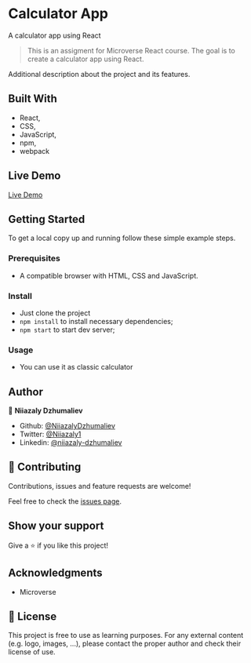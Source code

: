 # Calculator App
A calculator app using React

> This is an assigment for Microverse React course. The goal is to create a calculator app using React.


Additional description about the project and its features.

## Built With
- React,
- CSS,
- JavaScript,
- npm,
- webpack


## Live Demo

[Live Demo](https://calculator-react-diamondas.herokuapp.com/)

## Getting Started

To get a local copy up and running follow these simple example steps.

### Prerequisites

- A compatible browser with HTML, CSS and JavaScript. 

### Install

- Just clone the project
- `npm install` to install necessary dependencies;
- `npm start` to start dev server;

### Usage

- You can use it as classic calculator


## Author

👤 **Niiazaly Dzhumaliev**

- Github: [@NiiazalyDzhumaliev](https://github.com/NiiazalyDzhumaliev)
- Twitter: [@Niiazaly1](https://twitter.com/Niiazaly1)
- Linkedin: [@niiazaly-dzhumaliev](https://www.linkedin.com/in/niiazaly-dzhumaliev-117707132/)

## 🤝 Contributing

Contributions, issues and feature requests are welcome!

Feel free to check the [issues page](https://github.com/NiiazalyDzhumaliev/calculator-react/issues).

## Show your support

Give a ⭐️ if you like this project!

## Acknowledgments

- Microverse

## 📝 License

This project is free to use as learning purposes. For any external content (e.g. logo, images, ...), please contact the proper author and check their license of use.






